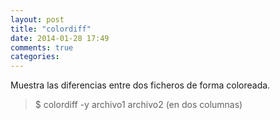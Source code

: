 ```yaml
---
layout: post
title: "colordiff"
date: 2014-01-28 17:49
comments: true
categories: 
---
```

Muestra las diferencias entre dos ficheros de forma coloreada.

>$ colordiff -y archivo1 archivo2  (en dos columnas)

